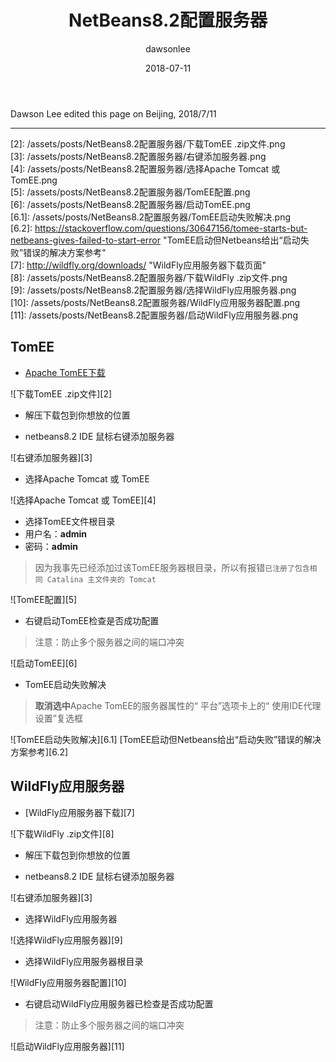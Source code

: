 ﻿---
title: "NetBeans8.2配置服务器"
layout: post
date: 2018-07-11
image: 
headerImage: false
tag:
- NetBeans8.2
- WildFly
- TomEE
star: false
category: blog
author: dawsonlee
---

Dawson Lee edited this page on Beijing, 2018/7/11

---

   [1]:  http://tomee.apache.org/download-ng.html  "Apache TomEE下载页面" 
   [2]:  /assets/posts/NetBeans8.2配置服务器/下载TomEE .zip文件.png  
   [3]:  /assets/posts/NetBeans8.2配置服务器/右键添加服务器.png  
   [4]:  /assets/posts/NetBeans8.2配置服务器/选择Apache Tomcat 或 TomEE.png  
   [5]:  /assets/posts/NetBeans8.2配置服务器/TomEE配置.png  
   [6]:  /assets/posts/NetBeans8.2配置服务器/启动TomEE.png  
   [6.1]:  /assets/posts/NetBeans8.2配置服务器/TomEE启动失败解决.png  
   [6.2]:  https://stackoverflow.com/questions/30647156/tomee-starts-but-netbeans-gives-failed-to-start-error  "TomEE启动但Netbeans给出“启动失败”错误的解决方案参考"  
   [7]:  http://wildfly.org/downloads/  "WildFly应用服务器下载页面"  
   [8]:  /assets/posts/NetBeans8.2配置服务器/下载WildFly .zip文件.png  
   [9]:  /assets/posts/NetBeans8.2配置服务器/选择WildFly应用服务器.png  
   [10]:  /assets/posts/NetBeans8.2配置服务器/WildFly应用服务器配置.png  
   [11]:  /assets/posts/NetBeans8.2配置服务器/启动WildFly应用服务器.png  
   
##  TomEE
*  [Apache TomEE下载][1]

  ![下载TomEE .zip文件][2]

*  解压下载包到你想放的位置

*  netbeans8.2 IDE 鼠标右键添加服务器

  ![右键添加服务器][3]

*  选择Apache Tomcat 或 TomEE

  ![选择Apache Tomcat 或 TomEE][4]

*  选择TomEE文件根目录
*  用户名：**admin**
*  密码：**admin**
>  因为我事先已经添加过该TomEE服务器根目录，所以有报错`已注册了包含相同 Catalina 主文件夹的 Tomcat`

  ![TomEE配置][5]


*  右键启动TomEE检查是否成功配置
>  注意：防止多个服务器之间的端口冲突

  ![启动TomEE][6]

*  TomEE启动失败解决
>  **取消选中**Apache TomEE的服务器属性的“ 平台”选项卡上的“ 使用IDE代理设置”复选框

  ![TomEE启动失败解决][6.1]
  [TomEE启动但Netbeans给出“启动失败”错误的解决方案参考][6.2]

##  WildFly应用服务器
*  [WildFly应用服务器下载][7]

  ![下载WildFly .zip文件][8]

*  解压下载包到你想放的位置

*  netbeans8.2 IDE 鼠标右键添加服务器

  ![右键添加服务器][3]

*  选择WildFly应用服务器

  ![选择WildFly应用服务器][9]

*  选择WildFly应用服务器根目录

  ![WildFly应用服务器配置][10]

*  右键启动WildFly应用服务器已检查是否成功配置
>  注意：防止多个服务器之间的端口冲突

  ![启动WildFly应用服务器][11]


